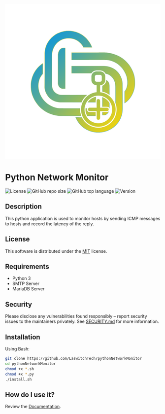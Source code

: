<p align="center"><img src="dist/img/logo.png" /></p>

# Python Network Monitor
![License](https://img.shields.io/github/license/LaswitchTech/pythonNetworkMonitor?style=for-the-badge)
![GitHub repo size](https://img.shields.io/github/repo-size/LaswitchTech/pythonNetworkMonitor?style=for-the-badge&logo=github)
![GitHub top language](https://img.shields.io/github/languages/top/LaswitchTech/pythonNetworkMonitor?style=for-the-badge)
![Version](https://img.shields.io/github/v/release/LaswitchTech/pythonNetworkMonitor?label=Version&style=for-the-badge)

## Description
This python application is used to monitor hosts by sending ICMP messages to hosts and record the latency of the reply.

## License
This software is distributed under the [MIT](LICENSE) license.

## Requirements
* Python 3
* SMTP Server
* MariaDB Server

## Security
Please disclose any vulnerabilities found responsibly – report security issues to the maintainers privately. See [SECURITY.md](SECURITY.md) for more information.

## Installation
Using Bash:
```sh
git clone https://github.com/LaswitchTech/pythonNetworkMonitor
cd pythonNetworkMonitor
chmod +x *.sh
chmod +x *.py
./install.sh
```

## How do I use it?
Review the [Documentation](docs/).
